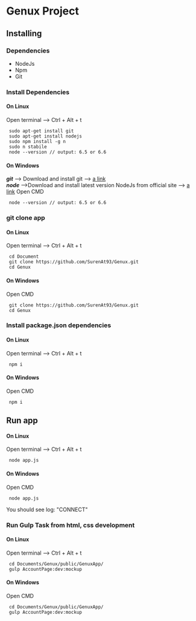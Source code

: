# Genux Project

## Installing

### Dependencies

- NodeJs
- Npm
- Git

### Install Dependencies

#### On Linux
Open terminal --> Ctrl + Alt + t
```
 sudo apt-get install git
 sudo apt-get install nodejs
 sudo npm install -g n
 sudo n stabile
 node --version // output: 6.5 or 6.6
```

#### On Windows
***git***  --> Download and install git --> [a link](https://git-scm.com/download/win) <br>
***node*** -->Download and install latest version NodeJs from official site --> [a link](https://nodejs.org/en/)
Open CMD
```
 node --version // output: 6.5 or 6.6
```

### git clone app

#### On Linux
Open terminal --> Ctrl + Alt + t
```
 cd Document
 git clone https://github.com/SurenAt93/Genux.git
 cd Genux
```

#### On Windows
Open CMD
```
 git clone https://github.com/SurenAt93/Genux.git
 cd Genux
```

### Install package.json dependencies

#### On Linux
Open terminal --> Ctrl + Alt + t
```
 npm i
```

#### On Windows
Open CMD
```
 npm i
```

## Run app

#### On Linux
Open terminal --> Ctrl + Alt + t
```
 node app.js
```

#### On Windows
Open CMD
```
 node app.js
```
You should see log: "CONNECT"

### Run Gulp Task from html, css development

#### On Linux
Open terminal --> Ctrl + Alt + t
```
 cd Documents/Genux/public/GenuxApp/
 gulp AccountPage:dev:mockup
```

#### On Windows
Open CMD
```
 cd Documents/Genux/public/GenuxApp/
 gulp AccountPage:dev:mockup
```
